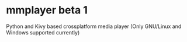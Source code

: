 # mmplayer beta 1
Python and Kivy based crossplatform media player (Only GNU/Linux and Windows supported currently)    
